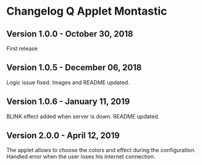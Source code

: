 # Changelog Q Applet Montastic

## Version 1.0.0 - October 30, 2018

First release

## Version 1.0.5 - December 06, 2018

Logic issue fixed.
Images and README updated.

## Version 1.0.6 - January 11, 2019

BLINK effect added when server is down.
README updated.

## Version 2.0.0 - April 12, 2019

The applet allows to choose the colors and effect during the configuration.
Handled error when the user loses his internet connection.